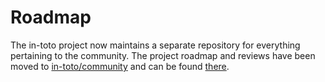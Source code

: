 Roadmap
=======

The in-toto project now maintains a separate repository for everything
pertaining to the community. The project roadmap and reviews have been moved to
[in-toto/community](https://github.com/in-toto/community) and can be found
[there](https://github.com/in-toto/community/blob/main/ROADMAP.md).

